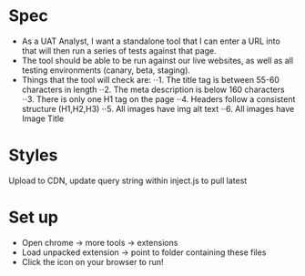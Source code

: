 # Spec

* As a UAT Analyst, I want a standalone tool that I can enter a URL into that will then run a series of tests against that page.
* The tool should be able to be run against our live websites, as well as all testing environments (canary, beta, staging).
* Things that the tool will check are:
⋅⋅1. The title tag is between 55-60 characters in length
⋅⋅2. The meta description is below 160 characters
⋅⋅3. There is only one H1 tag on the page
⋅⋅4. Headers follow a consistent structure (H1,H2,H3)
⋅⋅5. All images have img alt text
⋅⋅6. All images have Image Title

# Styles

Upload to CDN, update query string within inject.js to pull latest

# Set up

* Open chrome -> more tools -> extensions
* Load unpacked extension -> point to folder containing these files
* Click the icon on your browser to run!